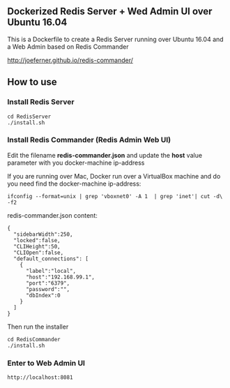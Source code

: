 ## Dockerized Redis Server + Wed Admin UI over Ubuntu 16.04

This is a Dockerfile to create a Redis Server running over Ubuntu 16.04 and a Web Admin based on Redis Commander

http://joeferner.github.io/redis-commander/


## How to use

### Install Redis Server
	
	cd RedisServer
	./install.sh


### Install Redis Commander (Redis Admin Web UI)

Edit the filename **redis-commander.json** and update the **host** value parameter with you docker-machine ip-address

If you are running over Mac, Docker run over a VirtualBox machine and do you need find the docker-machine ip-address:

	ifconfig --format=unix | grep 'vboxnet0' -A 1  | grep 'inet'| cut -d\  -f2


redis-commander.json content:

	{
	  "sidebarWidth":250,
	  "locked":false,
	  "CLIHeight":50,
	  "CLIOpen":false,
	  "default_connections": [
		{
		  "label":"local",
		  "host":"192.168.99.1",
		  "port":"6379",
		  "password":"",
		  "dbIndex":0
		}
	  ]
	}

Then run the installer

	cd RedisCommander
	./install.sh

### Enter to Web Admin UI
  
	http://localhost:8081


